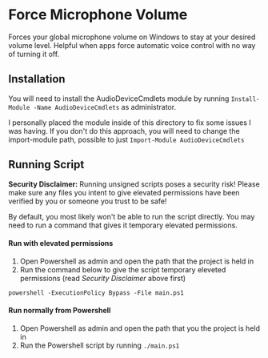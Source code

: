 # Force Microphone Volume
Forces your global microphone volume on Windows to stay at your desired volume level. Helpful when apps force automatic voice control with no way of turning it off.

## Installation
You will need to install the AudioDeviceCmdlets module by running `Install-Module -Name AudioDeviceCmdlets` as administrator.

I personally placed the module inside of this directory to fix some issues I was having. If you don't do this approach, you will need to change the import-module path, possible to just `Import-Module AudioDeviceCmdlets`

## Running Script
**Security Disclaimer:** Running unsigned scripts poses a security risk! Please make sure any files you intent to give elevated permissions have been verified by you or someone you trust to be safe!

By default, you most likely won't be able to run the script directly. You may need to run a command that gives it temporary elevated permissions.

#### Run with elevated permissions
1. Open Powershell as admin and open the path that the project is held in
2. Run the command below to give the script temporary eleveted permissions (read *Security Disclaimer* above first)
```
powershell -ExecutionPolicy Bypass -File main.ps1
```

#### Run normally from Powershell
1. Open Powershell as admin and open the path that you the project is held in
2. Run the Powershell script by running `./main.ps1`